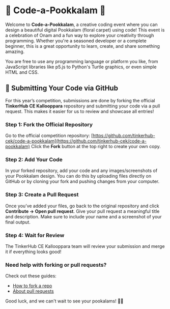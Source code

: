 # 🌸 Code-a-Pookkalam 🌸

Welcome to **Code-a-Pookkalam**, a creative coding event where you can design a beautiful digital Pookkalam (floral carpet) using code! This event is a celebration of Onam and a fun way to explore your creativity through programming. Whether you're a seasoned developer or a complete beginner, this is a great opportunity to learn, create, and share something amazing.

You are free to use any programming language or platform you like, from JavaScript libraries like p5.js to Python's Turtle graphics, or even simple HTML and CSS.

## 🔗 Submitting Your Code via GitHub

For this year’s competition, submissions are done by forking the official **TinkerHub CE Kallooppara** repository and submitting your code via a pull request. This makes it easier for us to review and showcase all entries!

### Step 1: Fork the Official Repository
Go to the official competition repository:
[https://github.com/tinkerhub-cek/code-a-pookkalam](https://github.com/tinkerhub-cek/code-a-pookkalam)
Click the **Fork** button at the top right to create your own copy.

### Step 2: Add Your Code
In your forked repository, add your code and any images/screenshots of your Pookkalam design. You can do this by uploading files directly on GitHub or by cloning your fork and pushing changes from your computer.

### Step 3: Create a Pull Request
Once you’ve added your files, go back to the original repository and click **Contribute → Open pull request**.
Give your pull request a meaningful title and description. Make sure to include your name and a screenshot of your final output.

### Step 4: Wait for Review
The TinkerHub CE Kallooppara team will review your submission and merge it if everything looks good!

### Need help with forking or pull requests?
Check out these guides:
- [How to fork a repo](https://docs.github.com/en/get-started/quickstart/fork-a-repo)
- [About pull requests](https://docs.github.com/en/pull-requests/collaborating-with-pull-requests/proposing-changes-to-your-work-with-pull-requests/about-pull-requests)

Good luck, and we can't wait to see your pookalams! 🎨✨
